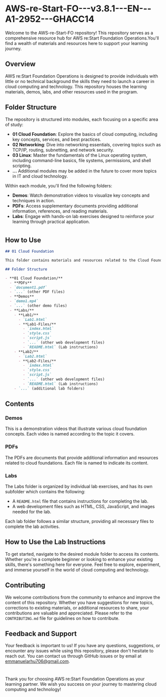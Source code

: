 # AWS-re-Start-FO---v3.8.1---EN---A1-2952---GHACC14


Welcome to the AWS-re-Start-FO repository! This repository serves as a comprehensive resource hub for AWS re:Start Foundation Operations.You'll find a wealth of materials and resources here to support your learning journey.

## Overview

AWS re:Start Foundation Operations is designed to provide individuals with little or no technical background the skills they need to launch a career in cloud computing and technology. This repository houses the learning materials, demos, labs, and other resources used in the program.

## Folder Structure

The repository is structured into modules, each focusing on a specific area of study:

- **01 Cloud Foundation**: Explore the basics of cloud computing, including key concepts, services, and best practices.
- **02 Networking**: Dive into networking essentials, covering topics such as TCP/IP, routing, subnetting, and network security.
- **03 Linux**: Master the fundamentals of the Linux operating system, including command-line basics, file systems, permissions, and shell scripting.
- **...** Additional modules may be added in the future to cover more topics in IT and cloud technology.

Within each module, you'll find the following folders:

- **Demos**: Watch demonstration videos to visualize key concepts and techniques in action.
- **PDFs**: Access supplementary documents providing additional information, references, and reading materials.
- **Labs**: Engage with hands-on lab exercises designed to reinforce your learning through practical application.
#

## How to Use
```markdown
## 01 Cloud Foundation

This folder contains materials and resources related to the Cloud Foundation module. Below is an overview of the structure and contents of this folder.

## Folder Structure

- **01 Cloud Foundation/**
  - **PDFs**
  - `document1.pdf`
  - `...` (other PDF files)
  - **Demos**
  - `demo1.mp4`
  - `...` (other demo files)
  - **Labs/**
    - **Lab1/**
      - `Lab1.html`
      - **Lab1-Files/**
        - `index.html`
        - `style.css`
        - `script.js`
        - `...` (other web development files)
        - `README.html` (Lab instructions)
    - **Lab2/**
      - `Lab2.html`
      - **Lab2-Files/**
        - `index.html`
        - `style.css`
        - `script.js`
        - `...` (other web development files)
        - `README.html` (Lab instructions)
    - `...` (additional lab folders)
```
## Contents

### Demos

This is a demonstration videos that illustrate various cloud foundation concepts. Each video is named according to the topic it covers.

### PDFs

The PDFs are documents that provide additional information and resources related to cloud foundations. Each file is named to indicate its content.

### Labs

The Labs folder is organized by individual lab exercises, and has its own subfolder which contains the following:
- A `README.html` file that contains instructions for completing the lab.
- A  web development files such as HTML, CSS, JavaScript, and images needed for the lab.

Each lab folder follows a similar structure, providing all necessary files to complete the lab activities.


## How to Use the Lab Instructions

To get started, navigate to the desired module folder to access its contents. Whether you're a complete beginner or looking to enhance your existing skills, there's something here for everyone. Feel free to explore, experiment, and immerse yourself in the world of cloud computing and technology.


## Contributing

We welcome contributions from the community to enhance and improve the content of this repository. Whether you have suggestions for new topics, corrections to existing materials, or additional resources to share, your contributions are valuable and appreciated. Please refer to the `CONTRIBUTING.md` file for guidelines on how to contribute.

## Feedback and Support

Your feedback is important to us! If you have any questions, suggestions, or encounter any issues while using this repository, please don't hesitate to reach out. You can contact us through GitHub issues or by email at [emmanuelarhu706@gmail.com](mailto:emmanuelarehu706@gmail.com).

#
Thank you for choosing AWS re:Start Foundation Operations as your learning partner. We wish you success on your journey to mastering cloud computing and technology!
